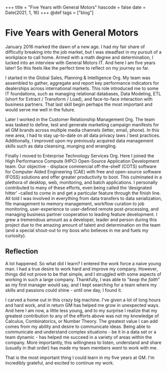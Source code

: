 +++
title = "Five Years with General Motors"
hascode = false
date = Date(2021, 1, 16)
+++
@def tags = ["blog"]

# Five Years with General Motors
January 2016 marked the dawn of a new age.
I had my fair share of difficulty breaking into the job market, 
but I was steadfast in my pursuit of a workplace to call home.
Armed with a math degree and determination, I lucked into an interview with General Motors IT.
And here I am five years later!
So this feels like the perfect time to reflect on my journey so far.

I started in the Global Sales, Planning & Intelligence Org.
My team was assembled to gather, aggregate and report key performance indicators for dealerships across international markets.
This role introduced me to some IT foundations, such as managing relational databases, Data Modeling, ETL (short for Extract / Transform / Load), and face-to-face interaction with business partners.
That last skill begin perhaps the most important and would serve me well in the future.

Later I worked in the Customer Relationship Management Org.
The team was tasked to define, test and generate marketing campaign manifests for all GM brands across multiple media channels (letter, email, phone).
In this new area, I had to stay up-to-date on all data privacy laws / best practices.
Additionally, I improved upon my previously acquired data management skills such as data cleansing, munging and wrangling.

Finally I moved to Enterprise Technology Services Org.
Here I joined the High Performance Compute (HPC) Open-Source Application Development team.
Our objective - displace commercial off-the-shelf (COTS) software for Computer Aided Engineering (CAE) with free and open-source software (FOSS) solutions and offer greater productivity to boot.
This culminated in a plethora of desktop, web, monitoring, and batch applications.
I personally contributed to many of these efforts, even being called the ’designated hitter’ -called to come in and get a particular feature through the finish line.
All told I was involved in everything from data transfers to data serialization, file management to memory management, workflow curation to job monitoring, user-experience to user-defined remote post-processing, and managing business partner cooperation to leading feature development.
I grew a tremendous amount as a developer, leader and person during this project due to the amazing amount of talent and determination on the team (and a special shout-out to my boss who believes in me and fuels my curiosity).

## Reflection
A lot happened.  So what did I learn?
I entered the work force a naive young man.
I had a true desire to work hard and improve my company.
However, things did not prove to be that simple, and I struggled with some aspects of working in such a large company.
Thankfully, I was able to "_keep the faith_" as my first manager would say, and I kept searching for a team where my skills and passions could shine - until one day, I found it.

I carved a home out in this crazy big machine.
I've given a lot of long hours and hard work, and in return GM has helped me grow in unexpected ways.
And here I am now, a little less young, and to my surprise I realize that my greatest contribution to any of the efforts above was not my knowledge of Calculus, Combinatorics, or Number Theory.
The greatest value I can add comes from my ability and desire to communicate ideas.
Being able to communicate and understand complex situations - be it in a data set or a team dynamic - has helped me succeed in a variety of areas within the company.
More importantly, this willingness to listen, understand and share (usually in that order) has made my team members _want_ to work with me.

That is the most important thing I could learn in my five years at GM.  I'm incredibly grateful, and excited to continue my work.


